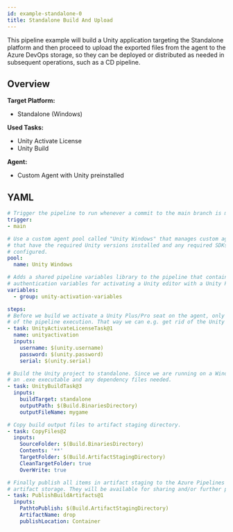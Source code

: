 ```yaml
---
id: example-standalone-0
title: Standalone Build And Upload
---
```


This pipeline example will build a Unity application targeting the Standalone platform and then proceed to upload the exported files from the agent to the Azure DevOps storage, so they can be deployed or distributed as needed in subsequent operations, such as a CD pipeline.

## Overview

**Target Platform:**

- Standalone (Windows)

**Used Tasks:**

- Unity Activate License
- Unity Build

**Agent:**

- Custom Agent with Unity preinstalled

## YAML

```yaml
# Trigger the pipeline to run whenever a commit to the main branch is made.
trigger:
- main

# Use a custom agent pool called "Unity Windows" that manages custom agents
# that have the required Unity versions installed and any required SDKs for target platforms
# configured.
pool:
  name: Unity Windows

# Adds a shared pipeline variables library to the pipeline that contains
# authentication variables for activating a Unity editor with a Unity Plus / Pro seat.
variables:
  - group: unity-activation-variables

steps:
# Before we build we activate a Unity Plus/Pro seat on the agent, only for the duration
# of the pipeline execution. That way we can e.g. get rid of the Unity splash screen in our build.
- task: UnityActivateLicenseTask@1
  name: unityactivation
  inputs:
    username: $(unity.username)
    password: $(unity.password)
    serial: $(unity.serial)

# Build the Unity project to standalone. Since we are running on a Windows agent, this will produce
# an .exe executable and any dependency files needed.
- task: UnityBuildTask@3
  inputs:
    buildTarget: standalone
    outputPath: $(Build.BinariesDirectory)
    outputFileName: mygame

# Copy build output files to artifact staging directory.
- task: CopyFiles@2
  inputs:
    SourceFolder: $(Build.BinariesDirectory)
    Contents: '**'
    TargetFolder: $(Build.ArtifactStagingDirectory)
    CleanTargetFolder: true
    OverWrite: true

# Finally publish all items in artifact staging to the Azure Pipelines
# artifact storage. They will be available for sharing and/or further processing there.
- task: PublishBuildArtifacts@1
  inputs:
    PathtoPublish: $(Build.ArtifactStagingDirectory)
    ArtifactName: drop
    publishLocation: Container
```